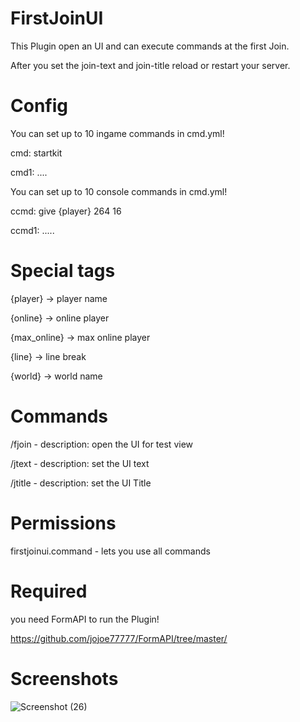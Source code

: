 # FirstJoinUI
This Plugin open an UI and can execute commands at the first Join.

After you set the join-text and join-title reload or restart your server.

# Config
You can set up to 10 ingame commands in cmd.yml!

cmd: startkit

cmd1: ....

You can set up to 10 console commands in cmd.yml!

ccmd: give {player} 264 16

ccmd1: .....

# Special tags
{player} -> player name

{online} -> online player

{max_online} -> max online player

{line} -> line break

{world} -> world name

# Commands
/fjoin - description: open the UI for test view

/jtext - description: set the UI text

/jtitle - description: set the UI Title

# Permissions
firstjoinui.command - lets you use all commands

# Required

you need FormAPI to run the Plugin!

https://github.com/jojoe77777/FormAPI/tree/master/

# Screenshots
![Screenshot (26)](https://user-images.githubusercontent.com/67799203/103339571-fcf3ba00-4a81-11eb-9985-7a96faaa9f23.png)
